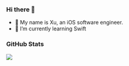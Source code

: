 ### Hi there 👋

- 🔭 My name is Xu, an iOS software engineer.
- 🌱 I’m currently learning Swift

### GitHub Stats

<img src="https://github-readme-stats.vercel.app/api?username=jokerxsun&hide_title=true&show_icons=true&icon_color=007aff&text_color=333&bg_color=fff" />
